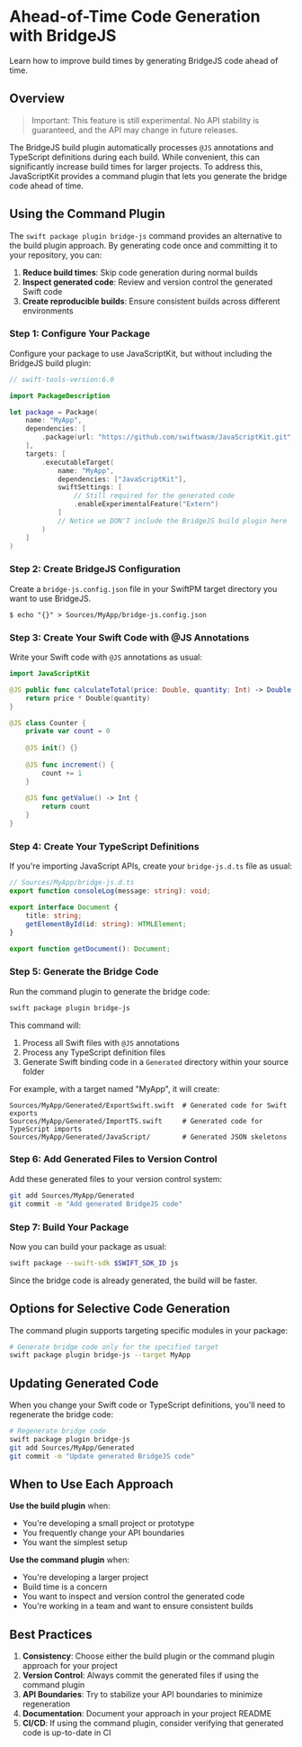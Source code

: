 # Ahead-of-Time Code Generation with BridgeJS

Learn how to improve build times by generating BridgeJS code ahead of time.

## Overview

> Important: This feature is still experimental. No API stability is guaranteed, and the API may change in future releases.

The BridgeJS build plugin automatically processes `@JS` annotations and TypeScript definitions during each build. While convenient, this can significantly increase build times for larger projects. To address this, JavaScriptKit provides a command plugin that lets you generate the bridge code ahead of time.

## Using the Command Plugin

The `swift package plugin bridge-js` command provides an alternative to the build plugin approach. By generating code once and committing it to your repository, you can:

1. **Reduce build times**: Skip code generation during normal builds
2. **Inspect generated code**: Review and version control the generated Swift code
3. **Create reproducible builds**: Ensure consistent builds across different environments

### Step 1: Configure Your Package

Configure your package to use JavaScriptKit, but without including the BridgeJS build plugin:

```swift
// swift-tools-version:6.0

import PackageDescription

let package = Package(
    name: "MyApp",
    dependencies: [
        .package(url: "https://github.com/swiftwasm/JavaScriptKit.git", branch: "main")
    ],
    targets: [
        .executableTarget(
            name: "MyApp",
            dependencies: ["JavaScriptKit"],
            swiftSettings: [
                // Still required for the generated code
                .enableExperimentalFeature("Extern")
            ]
            // Notice we DON'T include the BridgeJS build plugin here
        )
    ]
)
```

### Step 2: Create BridgeJS Configuration

Create a `bridge-js.config.json` file in your SwiftPM target directory you want to use BridgeJS.

```console
$ echo "{}" > Sources/MyApp/bridge-js.config.json
```

### Step 3: Create Your Swift Code with @JS Annotations

Write your Swift code with `@JS` annotations as usual:

```swift
import JavaScriptKit

@JS public func calculateTotal(price: Double, quantity: Int) -> Double {
    return price * Double(quantity)
}

@JS class Counter {
    private var count = 0
    
    @JS init() {}
    
    @JS func increment() {
        count += 1
    }
    
    @JS func getValue() -> Int {
        return count
    }
}
```

### Step 4: Create Your TypeScript Definitions

If you're importing JavaScript APIs, create your `bridge-js.d.ts` file as usual:

```typescript
// Sources/MyApp/bridge-js.d.ts
export function consoleLog(message: string): void;

export interface Document {
    title: string;
    getElementById(id: string): HTMLElement;
}

export function getDocument(): Document;
```

### Step 5: Generate the Bridge Code

Run the command plugin to generate the bridge code:

```bash
swift package plugin bridge-js
```

This command will:

1. Process all Swift files with `@JS` annotations
2. Process any TypeScript definition files
3. Generate Swift binding code in a `Generated` directory within your source folder

For example, with a target named "MyApp", it will create:

```
Sources/MyApp/Generated/ExportSwift.swift  # Generated code for Swift exports
Sources/MyApp/Generated/ImportTS.swift     # Generated code for TypeScript imports
Sources/MyApp/Generated/JavaScript/        # Generated JSON skeletons
```

### Step 6: Add Generated Files to Version Control

Add these generated files to your version control system:

```bash
git add Sources/MyApp/Generated
git commit -m "Add generated BridgeJS code"
```

### Step 7: Build Your Package

Now you can build your package as usual:

```bash
swift package --swift-sdk $SWIFT_SDK_ID js
```

Since the bridge code is already generated, the build will be faster.

## Options for Selective Code Generation

The command plugin supports targeting specific modules in your package:

```bash
# Generate bridge code only for the specified target
swift package plugin bridge-js --target MyApp
```

## Updating Generated Code

When you change your Swift code or TypeScript definitions, you'll need to regenerate the bridge code:

```bash
# Regenerate bridge code
swift package plugin bridge-js
git add Sources/MyApp/Generated
git commit -m "Update generated BridgeJS code"
```

## When to Use Each Approach

**Use the build plugin** when:
- You're developing a small project or prototype
- You frequently change your API boundaries
- You want the simplest setup

**Use the command plugin** when:
- You're developing a larger project
- Build time is a concern
- You want to inspect and version control the generated code
- You're working in a team and want to ensure consistent builds

## Best Practices

1. **Consistency**: Choose either the build plugin or the command plugin approach for your project
2. **Version Control**: Always commit the generated files if using the command plugin
3. **API Boundaries**: Try to stabilize your API boundaries to minimize regeneration
4. **Documentation**: Document your approach in your project README
5. **CI/CD**: If using the command plugin, consider verifying that generated code is up-to-date in CI 

